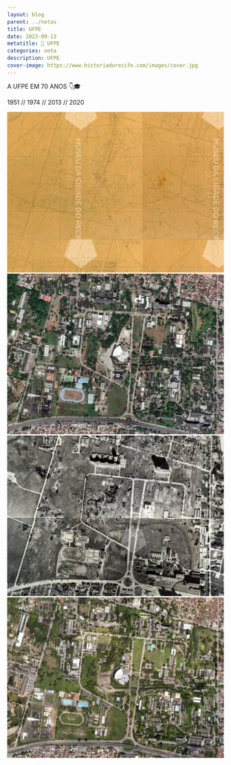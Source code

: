 ```yaml
---
layout: blog
parent: ../notas
title: UFPE
date: 2023-09-13
metatitle: 🏫 UFPE
categories: nota
description: UFPE
cover-image: https://www.historiadorecife.com/images/cover.jpg
---
```


A UFPE EM 70 ANOS 👇🎓

1951 // 1974 // 2013 // 2020

![1951](/notas/imagens/ufpe-1951.jpg)
![1954](/notas/imagens/ufpe-1954.jpg)
![2013](/notas/imagens/ufpe-2013.jpg)
![2020](/notas/imagens/ufpe-2020.jpg)